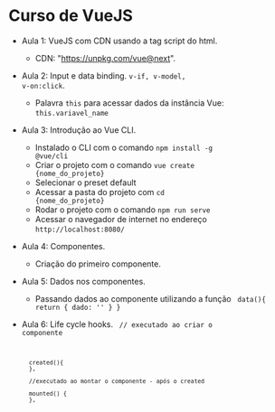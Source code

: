 # Curso de VueJS

- Aula 1: VueJS com CDN usando a tag script do html.
    - CDN: "https://unpkg.com/vue@next".

- Aula 2: Input e data binding. <code>v-if, v-model, v-on:click</code>.
    - Palavra <code>this</code> para acessar dados da instância Vue: <code>this.variavel_name</code>

- Aula 3: Introdução ao Vue CLI.
    - Instalado o CLI com o comando <code>npm install -g @vue/cli</code>
    - Criar o projeto com o comando <code>vue create {nome_do_projeto}</code>
    - Selecionar o preset default
    - Acessar a pasta do projeto com <code>cd {nome_do_projeto}</code>
    - Rodar o projeto com o comando <code>npm run serve</code>
    - Acessar o navegador de internet no endereço <code>http://localhost:8080/</code>

- Aula 4: Componentes.
    - Criação do primeiro componente.

- Aula 5: Dados nos componentes.
    - Passando dados ao componente utilizando a função <code> data(){
        return {
            dado: ''
        }
    }</code>

- Aula 6: Life cycle hooks.
    <code>
        // executado ao criar o componente

        created(){ 
        },

        //executado ao montar o componente - após o created
        
        mounted() { 
        },
    </code>